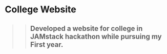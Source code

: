 # College Website

>> ## Developed a website for college in JAMstack hackathon while pursuing my First year.

